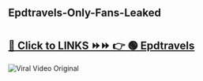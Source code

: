 
 ## Epdtravels-Only-Fans-Leaked

# <h2><a href="https://clipsfans.com/Epdtravels&ref=git">🔗 Click to LINKS ⏩⏩ 👉 🟢 Epdtravels </a></h2>

<a href="https://clipsfans.com/Epdtravels&ref=git" rel="nofollow" data-target="animated-image.originalLink"><img src="https://i.ibb.co.com/xMMVF88/686577567.gif" alt="Viral Video Original" style="max-width: 100%; display: inline-block;" data-target="animated-image.originalImage"></a>
